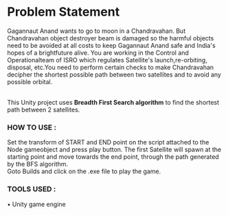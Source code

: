 <h1>Problem Statement</h1>
Gagannaut Anand wants to go to moon in a Chandravahan. But Chandravahan object destroyer beam is damaged so the harmful objects need to be avoided at all costs to keep Gagannaut Anand safe and India's hopes of a brightfuture alive. You are working in the Control and Operationalteam of ISRO which regulates Satellite's launch,re-orbiting, disposal, etc.You need to perform certain checks to make Chandravahan decipher the shortest possible path between two satellites and to avoid any possible orbital.

<br/>This Unity project uses <strong>Breadth First Search algorithm</strong> to find the shortest path between 2 satellites.

### HOW TO USE :
Set the transform of START and END point on the script attached to the Node gameobject and press play button. The first Satellite will spawn at the starting point and move towards the end point, through the path generated by the BFS algorithm.  <br/>
Goto Builds and click on the .exe file to play the game.

### TOOLS USED :
• Unity game engine<br/>
